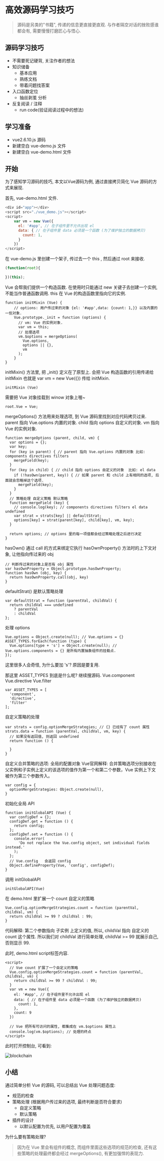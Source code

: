 # 高效源码学习技巧
> 源码是另类的"书籍", 传递的信息更直接更直观.
与作者隔空对话的挫败感谁都会有, 需要慢慢打磨匠心与悟心.
## 源码学习技巧
- 不需要死记硬背, 关注作者的想法
- 知识储备
  - 基本应用
  - 熟练文档
  - 带着问题找答案
- 入口函数定位
  - 抽丝剥茧 分析
- 反复阅读 / 注释
  - run code(验证阅读过程中的想法)
## 学习准备
- vue2.6.10.js 源码
- 新建空白 vue-demo.js 文件
- 新建空白 vue-demo.html 文件
## 开始
为了感知学习源码的技巧, 本文以Vue源码为例, 通过直接拷贝简化 Vue 源码的方式来展现.

首先, vue-demo.html  文件.
```js
<div id="app"></div>
<script src="./vue_demo.js"></script>
<script>
    var vm = new Vue({
      el: '#app', // 在子组件里不允许出现 el
      data: { // 在子组件里 data 必须是一个函数 (为了维护独立的数据拷贝)
        count: 1,
      }
    })
</script>
```
在 vue-demo.js 里创建一个架子, 传过去一个 this , 然后通过 root 来接收.
```js
(function(root){
    
})(this);
```
Vue 会帮我们提供一个构造函数.
在使用时只能通过 new 关键子去创建一个实例, 不能当作普通函数调用.
this 在 Vue 的构造函数里指向它的实例.
```
function initMixin (Vue) {
    // options: 用户传过来的对象 {el: '#app',data: {count: 1,}} 以及内置的一些对象.
    Vue.prototype._init = function (options) {
      // vm: Vue 的实例对象.
      var vm = this; 
      // 处理选项
      vm.$options = mergeOptions(
        Vue.options,
        options || {},
        vm
      );
    }
}
```
initMixin() 方法里, 把 _init() 定义在了原型上. 会把 Vue 构造函数的引用传递给 initMixin 也就是 var vm = new Vue({}) 传给 initMixin.
```
initMixin (Vue)
```
需要把 Vue 对象挂载到 winow 对象上喔~
```
root.Vue = Vue;
```
mergeOptions() 方法用来处理选项, 到 Vue 源码里找到对应代码拷贝过来.
parent 指向 Vue.options 内置的对象.
child 指向 options 自定义的对象.
vm 指向 Vue 的实例对象.
```
function mergeOptions (parent, child, vm) {
  var options = {};
  var key;
  for (key in parent) { // parent 指向 Vue.options 内置的对象 比如: components directives filters
    mergeField(key);
  }
  for (key in child) { // child 指向 options 自定义的对象  比如: el data
    if (!hasOwn(parent, key)) { // 如果 parent 和 child 上有相同的选项, 后面就会忽略掉这个选项.
      mergeField(key);
    }
  }
  // 策略处理 自定义策略 默认策略
  function mergeField (key) {
    // console.log(key); // components directives filters el data undefined
    var strat = strats[key] || defaultStrat;
    options[key] = strat(parent[key], child[key], vm, key);
  }
  
  return options; // options 里的每一项值都会经过策略处理之后进行决定
}
```
hasOwn() 通过 call 的方式来绑定它执行 hasOwnProperty() 方法时的上下文对象, 让他指向传过来的 obj
```
// 判断传过来的对象上是否有 obj 属性
var hasOwnProperty = Object.prototype.hasOwnProperty;
function hasOwn (obj, key) {
  return hasOwnProperty.call(obj, key)
}
```
defaultStrat()  是默认策略处理
```
var defaultStrat = function (parentVal, childVal) {
  return childVal === undefined
    ? parentVal
    : childVal
};
```
处理 options
```
Vue.options = Object.create(null); // Vue.options = {}
ASSET_TYPES.forEach(function (type) {
  Vue.options[type + 's'] = Object.create(null); // Vue.options.components = {} 是所有内置抽象组件的挂载点.
});
```
这里很多人会奇怪,  为什么要加 's'?  原因是要复用.

那这里 ASSET_TYPES 到底是什么呢? 继续搜源码.
Vue.component  Vue.directive  Vue.filter
```
var ASSET_TYPES = [
  'component',
  'directive',
  'filter'
];
```
自定义策略的处理
```
var strats = config.optionMergeStrategies; // {} 已经有了 count 属性
strats.data = function (parentVal, childVal, vm, key) {
  // 如果没有返回值, 则返回 undefined
  return function () {

  }
}
```
自定义合并策略的选项: 全局的配置对象
Vue官网解释: 合并策略选项分别接收在父实例和子实例上定义的该选项的值作为第一个和第二个参数，Vue 实例上下文被作为第三个参数传入。
```
var config = {
  optionMergeStrategies: Object.create(null),
}
```
初始化全局 API
```
function initGlobalAPI (Vue) {
  var configDef = {};
  configDef.get = function () {
    return config;
  };
  configDef.set = function () {
    console.error(
      'Do not replace the Vue.config object, set individual fields instead.'
    );
  };
  // Vue.config   会返回 config
  Object.defineProperty(Vue, 'config', configDef);
}
```
调用 initGlobalAPI
```
initGlobalAPI(Vue)
```
在 demo.html 里扩展一个 count 自定义的策略
```
Vue.config.optionMergeStrategies.count = function (parentVal, childVal, vm) {
  return childVal >= 99 ? childVal : 99;
}
```
代码解释: 第二个参数指向 子实例 上定义的值, 所以, childVal 指向 自定义的 count 这个属性. 所以我们对 childVal 进行简单处理, childVal >= 99 就展示自己, 否则显示 99.

此时, demo.html script标签内容.
```
<script>
  // Vue count 扩展了一个自定义的策略
  Vue.config.optionMergeStrategies.count = function (parentVal, childVal, vm) {
    return childVal >= 99 ? childVal : 99;
  }
  var vm = new Vue({
    el: '#app', // 在子组件里不允许出现 el
    data: { // 在子组件里 data 必须是一个函数 (为了维护独立的数据拷贝)
      count: 1,
    },
    count: 9
  })

  // Vue 把所有可访问的属性, 都集成在 vm.$options 属性上
  console.log(vm.$options); // 处理的终点
</script>
```
此时打开控制台, 可看到:

![blockchain](http://cdn.admiao.com/img/20190903001.png "控制台")
## 小结
通过简单分析 Vue 的源码, 可以总结出 Vue 处理问题态度:
- 规范的检查
- 策略处理 (根据用户传过来的选项, 最终判断是否符合要求)
  - 自定义策略
  - 默认策略
- 插件的设计
  - 以默认配置为优先, 以用户配置为覆盖

为什么要有策略处理?
> 因为在 Vue 里会有组件的概念, 而组件里面这些选项的规范的检查, 还有这些策略的处理最终都会经过 mergeOptions(), 有更加强悍的表现力.
